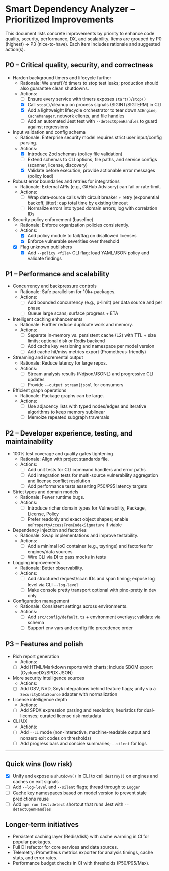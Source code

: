 # Smart Dependency Analyzer – Prioritized Improvements

This document lists concrete improvements by priority to enhance code quality, security, performance, DX, and scalability. Items are grouped by P0 (highest) → P3 (nice-to-have). Each item includes rationale and suggested action(s).

## P0 – Critical quality, security, and correctness

- Harden background timers and lifecycle further
  - Rationale: We unref()’d timers to stop test leaks; production should also guarantee clean shutdowns.
  - Actions:
    - [ ] Ensure every service with timers exposes `start()`/`stop()`
    - [x] Call `stop()`/cleanup on process signals (SIGINT/SIGTERM) in CLI
    - [x] Add a lightweight lifecycle orchestrator to tear down `AIEngine`, `CacheManager`, network clients, and file handles
    - [ ] Add an automated Jest test with `--detectOpenHandles` to guard against regressions

- Input validation and config schema
  - Rationale: Enterprise security model requires strict user input/config parsing.
  - Actions:
    - [x] Introduce Zod schemas (policy file validation)
    - [ ] Extend schemas to CLI options, file paths, and service configs (scanner, license, discovery)
    - [x] Validate before execution; provide actionable error messages (policy load)

- Robust error boundaries and retries for integrations
  - Rationale: External APIs (e.g., GitHub Advisory) can fail or rate-limit.
  - Actions:
    - [ ] Wrap data-source calls with circuit breaker + retry (exponential backoff, jitter); cap total time by existing timeout
    - [ ] Normalize errors into typed domain errors; log with correlation IDs

- Security policy enforcement (baseline)
  - Rationale: Enforce organization policies consistently.
  - Actions:
    - [x] Add policy module to fail/flag on disallowed licenses
    - [x] Enforce vulnerable severities over threshold
  - [x] Flag unknown publishers
    - [x] Add `--policy <file>` CLI flag; load YAML/JSON policy and validate findings

## P1 – Performance and scalability

- Concurrency and backpressure controls
  - Rationale: Safe parallelism for 10k+ packages.
  - Actions:
    - [ ] Add bounded concurrency (e.g., p-limit) per data source and per phase
    - [ ] Queue large scans; surface progress + ETA

- Intelligent caching enhancements
  - Rationale: Further reduce duplicate work and memory.
  - Actions:
    - [ ] Separate in-memory vs. persistent cache (L2) with TTL + size limits; optional disk or Redis backend
    - [ ] Add cache key versioning and namespace per model version
    - [ ] Add cache hit/miss metrics export (Prometheus-friendly)

- Streaming and incremental output
  - Rationale: Reduce latency for large repos.
  - Actions:
    - [ ] Stream analysis results (Ndjson/JSONL) and progressive CLI updates
    - [ ] Provide `--output stream|jsonl` for consumers

- Efficient graph operations
  - Rationale: Package graphs can be large.
  - Actions:
    - [ ] Use adjacency lists with typed nodes/edges and iterative algorithms to keep memory sublinear
    - [ ] Memoize repeated subgraph traversals

## P2 – Developer experience, testing, and maintainability

- 100% test coverage and quality gates tightening
  - Rationale: Align with project standards file.
  - Actions:
    - [ ] Add unit tests for CLI command handlers and error paths
    - [ ] Add integration tests for multi-source vulnerability aggregation and license conflict resolution
    - [ ] Add performance tests asserting P50/P95 latency targets

- Strict types and domain models
  - Rationale: Fewer runtime bugs.
  - Actions:
    - [ ] Introduce richer domain types for Vulnerability, Package, License, Policy
    - [ ] Prefer readonly and exact object shapes; enable `noPropertyAccessFromIndexSignature` if viable

- Dependency injection and factories
  - Rationale: Swap implementations and improve testability.
  - Actions:
    - [ ] Add a minimal IoC container (e.g., tsyringe) and factories for engines/data sources
    - [ ] Wire CLI via DI to pass mocks in tests

- Logging improvements
  - Rationale: Better observability.
  - Actions:
    - [ ] Add structured request/scan IDs and span timing; expose log level via CLI `--log-level`
    - [ ] Make console pretty transport optional with pino-pretty in dev only

- Configuration management
  - Rationale: Consistent settings across environments.
  - Actions:
    - [ ] Add `src/config/default.ts` + environment overlays; validate via schema
    - [ ] Support env vars and config file precedence order

## P3 – Features and polish

- Rich report generation
  - Actions:
  - [ ] Add HTML/Markdown reports with charts; include SBOM export (CycloneDX/SPDX JSON)

- More security intelligence sources
  - Actions:
  - [ ] Add OSV, NVD, Snyk integrations behind feature flags; unify via a `SecurityDataSource` adapter with normalization

- License intelligence depth
  - Actions:
  - [ ] Add SPDX expression parsing and resolution; heuristics for dual-licenses; curated license risk metadata

- CLI UX
  - Actions:
  - [ ] Add `--ci` mode (non-interactive, machine-readable output and nonzero exit codes on thresholds)
  - [ ] Add progress bars and concise summaries; `--silent` for logs

---

## Quick wins (low risk)

- [x] Unify and expose a `shutdown()` in CLI to call `destroy()` on engines and caches on exit signals
- [ ] Add `--log-level` and `--silent` flags; thread through to `Logger`
- [ ] Cache key namespaces based on model version to prevent stale predictions reuse
- [ ] Add `npm run test:detect` shortcut that runs Jest with `--detectOpenHandles`

## Longer-term initiatives

- Persistent caching layer (Redis/disk) with cache warming in CI for popular packages.
- Full DI refactor for core services and data sources.
- Telemetry: Prometheus metrics exporter for analysis timings, cache stats, and error rates.
- Performance budget checks in CI with thresholds (P50/P95/Max).
